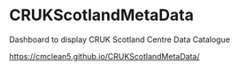 # CRUKScotlandMetaData
Dashboard to display CRUK Scotland Centre Data Catalogue

https://cmclean5.github.io/CRUKScotlandMetaData/

